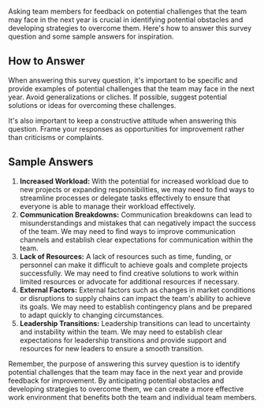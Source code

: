 

Asking team members for feedback on potential challenges that the team may face in the next year is crucial in identifying potential obstacles and developing strategies to overcome them. Here's how to answer this survey question and some sample answers for inspiration.

How to Answer
-------------

When answering this survey question, it's important to be specific and provide examples of potential challenges that the team may face in the next year. Avoid generalizations or cliches. If possible, suggest potential solutions or ideas for overcoming these challenges.

It's also important to keep a constructive attitude when answering this question. Frame your responses as opportunities for improvement rather than criticisms or complaints.

Sample Answers
--------------

1. **Increased Workload:** With the potential for increased workload due to new projects or expanding responsibilities, we may need to find ways to streamline processes or delegate tasks effectively to ensure that everyone is able to manage their workload effectively.
2. **Communication Breakdowns:** Communication breakdowns can lead to misunderstandings and mistakes that can negatively impact the success of the team. We may need to find ways to improve communication channels and establish clear expectations for communication within the team.
3. **Lack of Resources:** A lack of resources such as time, funding, or personnel can make it difficult to achieve goals and complete projects successfully. We may need to find creative solutions to work within limited resources or advocate for additional resources if necessary.
4. **External Factors:** External factors such as changes in market conditions or disruptions to supply chains can impact the team's ability to achieve its goals. We may need to establish contingency plans and be prepared to adapt quickly to changing circumstances.
5. **Leadership Transitions:** Leadership transitions can lead to uncertainty and instability within the team. We may need to establish clear expectations for leadership transitions and provide support and resources for new leaders to ensure a smooth transition.

Remember, the purpose of answering this survey question is to identify potential challenges that the team may face in the next year and provide feedback for improvement. By anticipating potential obstacles and developing strategies to overcome them, we can create a more effective work environment that benefits both the team and individual team members.
